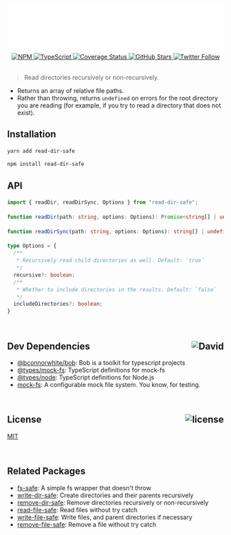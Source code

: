 <div align="center">
  <a href="https://github.com/bconnorwhite/read-dir-safe">
    <img alt="read-dir-safe" src="assets/header.svg" />
  </a>
  <a href="https://npmjs.com/package/read-dir-safe">
    <img alt="NPM" src="https://img.shields.io/npm/v/read-dir-safe.svg">
  </a>
  <a href="https://github.com/bconnorwhite/read-dir-safe">
    <img alt="TypeScript" src="https://img.shields.io/github/languages/top/bconnorwhite/read-dir-safe.svg">
  </a>
  <a href='https://coveralls.io/github/bconnorwhite/read-dir-safe?branch=master'>
    <img alt="Coverage Status" src="https://img.shields.io/coveralls/github/bconnorwhite/read-dir-safe.svg?branch=master">
  </a>
  <a href="https://github.com/bconnorwhite/read-dir-safe">
    <img alt="GitHub Stars" src="https://img.shields.io/github/stars/bconnorwhite/read-dir-safe?label=Stars%20Appreciated%21&style=social">
  </a>
  <a href="https://twitter.com/bconnorwhite">
    <img alt="Twitter Follow" src="https://img.shields.io/twitter/follow/bconnorwhite.svg?label=%40bconnorwhite&style=social">
  </a>
</div>

<br />

> Read directories recursively or non-recursively.

- Returns an array of relative file paths.
- Rather than throwing, returns `undefined` on errors for the root directory you are reading (for example, if you try to read a directory that does not exist).

## Installation

```sh
yarn add read-dir-safe
```

```sh
npm install read-dir-safe
```

## API

```ts
import { readDir, readDirSync, Options } from "read-dir-safe";

function readDir(path: string, options: Options): Promise<string[] | undefined>;

function readDirSync(path: string, options: Options): string[] | undefined;

type Options = {
  /**
   * Recursively read child directories as well. Default: `true`
   */
  recursive?: boolean;
  /**
   * Whether to include directories in the results. Default: `false`
   */
  includeDirectories?: boolean;
}
```

<br />

<h2>Dev Dependencies<img align="right" alt="David" src="https://img.shields.io/david/dev/bconnorwhite/read-dir-safe.svg"></h2>

- [@bconnorwhite/bob](https://www.npmjs.com/package/@bconnorwhite/bob): Bob is a toolkit for typescript projects
- [@types/mock-fs](https://www.npmjs.com/package/@types/mock-fs): TypeScript definitions for mock-fs
- [@types/node](https://www.npmjs.com/package/@types/node): TypeScript definitions for Node.js
- [mock-fs](https://www.npmjs.com/package/mock-fs): A configurable mock file system.  You know, for testing.

<br />

<h2>License <img align="right" alt="license" src="https://img.shields.io/npm/l/read-dir-safe.svg"></h2>

[MIT](https://opensource.org/licenses/MIT)

<br />

## Related Packages

- [fs-safe](https://www.npmjs.com/package/fs-safe): A simple fs wrapper that doesn't throw
- [write-dir-safe](https://www.npmjs.com/package/read-dir-safe): Create directories and their parents recursively
- [remove-dir-safe](https://www.npmjs.com/package/remove-dir-safe): Remove directories recursively or non-recursively
- [read-file-safe](https://www.npmjs.com/package/read-file-safe): Read files without try catch
- [write-file-safe](https://www.npmjs.com/package/write-file-safe): Write files, and parent directories if necessary
- [remove-file-safe](https://www.npmjs.com/package/remove-file-safe): Remove a file without try catch
